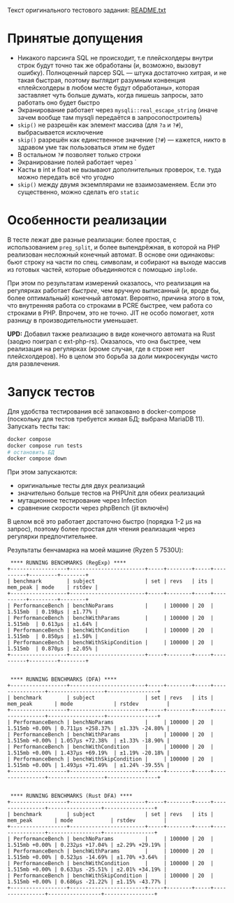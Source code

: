 Текст оригинального тестового задания: [README.txt](README.txt)

# Принятые допущения
- Никакого парсинга SQL не происходит, т.е плейсхолдеры внутри строк будут точно так же обработаны (и, возможно, вызовут ошибку). Полноценный парсер SQL — штука достаточно хитрая, и не такая быстрая, поэтому выглядит разумным конвенция «плейсхолдеры в любом месте будут обработаны», которая заставляет чуть больше думать, когда пишешь запросы, зато работать оно будет быстро  
- Экранирование работает через `mysqli::real_escape_string` (иначе зачем вообще там mysqli передаётся в запросопостроитель)
- `skip()` не разрешён как элемент массива (для `?a` и  `?#`), выбрасывается исключение
- `skip()` разрешён как единственное значение (`?#`) — кажется, никто в здравом уме так пользоваться этим не будет
- В остальном `?#` позволяет только строки
- Экранирование полей работает через `
- Касты в int и float не вызывают дополнительных проверок, т.е. туда можно передать всё что угодно 
- `skip()` между двумя экземплярами не взаимозаменяем. Если это существенно, можно сделать его `static` 

# Особенности реализации

В тесте лежат две разные реализации: более простая, с использованием `preg_split`, и более выпендрёжная, в которой на PHP реализован несложный конечный автомат. В основе они одинаковы: бьют строку на части по спец. символам, и собирают на выходе массив из готовых частей, которые объединяются с помощью `implode`.

При этом по результатам измерений оказалось, что реализация на регулярках работает _быстрее_, чем вручную выписанный (и, вроде бы, более оптимальный) конечный автомат. Вероятно, причина этого в том, что внутренняя работа со строками в PCRE быстрее, чем работа со строками в PHP.  Впрочем, это не точно. JIT не особо помогает, хотя разницу в производительности уменьшает.

**UPD:**
Добавил также реализацию в виде конечного автомата на Rust (заодно поиграл с ext-php-rs). Оказалось, что она быстрее, чем реализация на регулярках (кроме случая, где в строке нет плейсхолдеров). Но в целом это борьба за доли микросекунды чисто для развлечения.

# Запуск тестов

Для удобства тестирования всё запаковано в docker-compose (поскольку для тестов требуется живая БД; выбрана MariaDB 11). Запускать тесты так:

```bash
docker compose
docker compose run tests
# остановить БД
docker compose down
```

При этом запускаются:
- оригинальные тесты для двух реализаций
- значительно больше тестов на PHPUnit для обеих реализаций
- мутационное тестирование через Infection
- сравнение скорости через phpBench (jit включён)

В целом всё это работает достаточно быстро (порядка 1-2 µs на запрос), поэтому более простая для чтения реализация через регулярки предпочтительнее.

Результаты бенчамарка на моей машине (Ryzen 5 7530U):

```
 **** RUNNING BENCHMARKS (RegExp) **** 
+------------------+------------------------+-----+--------+-----+----------+---------+--------+
| benchmark        | subject                | set | revs   | its | mem_peak | mode    | rstdev |
+------------------+------------------------+-----+--------+-----+----------+---------+--------+
| PerformanceBench | benchNoParams          |     | 100000 | 20  | 1.515mb  | 0.198μs | ±1.77% |
| PerformanceBench | benchWithParams        |     | 100000 | 20  | 1.515mb  | 0.613μs | ±1.64% |
| PerformanceBench | benchWithCondition     |     | 100000 | 20  | 1.515mb  | 0.850μs | ±1.50% |
| PerformanceBench | benchWithSkipCondition |     | 100000 | 20  | 1.515mb  | 0.870μs | ±2.05% |
+------------------+------------------------+-----+--------+-----+----------+---------+--------+


 **** RUNNING BENCHMARKS (DFA) **** 
+------------------+------------------------+-----+--------+-----+----------------+------------------+----------------+
| benchmark        | subject                | set | revs   | its | mem_peak       | mode             | rstdev         |
+------------------+------------------------+-----+--------+-----+----------------+------------------+----------------+
| PerformanceBench | benchNoParams          |     | 100000 | 20  | 1.515mb +0.00% | 0.711μs +258.37% | ±1.33% -24.80% |
| PerformanceBench | benchWithParams        |     | 100000 | 20  | 1.515mb +0.00% | 1.057μs +72.38%  | ±1.33% -18.90% |
| PerformanceBench | benchWithCondition     |     | 100000 | 20  | 1.515mb +0.00% | 1.437μs +69.19%  | ±1.19% -20.18% |
| PerformanceBench | benchWithSkipCondition |     | 100000 | 20  | 1.515mb +0.00% | 1.493μs +71.49%  | ±1.24% -39.55% |
+------------------+------------------------+-----+--------+-----+----------------+------------------+----------------+


 **** RUNNING BENCHMARKS (Rust DFA) **** 
+------------------+------------------------+-----+--------+-----+----------------+-----------------+----------------+
| benchmark        | subject                | set | revs   | its | mem_peak       | mode            | rstdev         |
+------------------+------------------------+-----+--------+-----+----------------+-----------------+----------------+
| PerformanceBench | benchNoParams          |     | 100000 | 20  | 1.515mb +0.00% | 0.232μs +17.04% | ±2.29% +29.19% |
| PerformanceBench | benchWithParams        |     | 100000 | 20  | 1.515mb +0.00% | 0.523μs -14.69% | ±1.70% +3.64%  |
| PerformanceBench | benchWithCondition     |     | 100000 | 20  | 1.515mb +0.00% | 0.633μs -25.51% | ±2.01% +34.19% |
| PerformanceBench | benchWithSkipCondition |     | 100000 | 20  | 1.515mb +0.00% | 0.686μs -21.22% | ±1.15% -43.77% |
+------------------+------------------------+-----+--------+-----+----------------+-----------------+----------------+
```